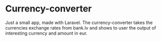 
# Currency-converter

Just a small app, made with Laravel. 
The currency-converter takes the currencies exchange rates from bank.lv and shows to user the output of interesting currency and amount in eur. 
